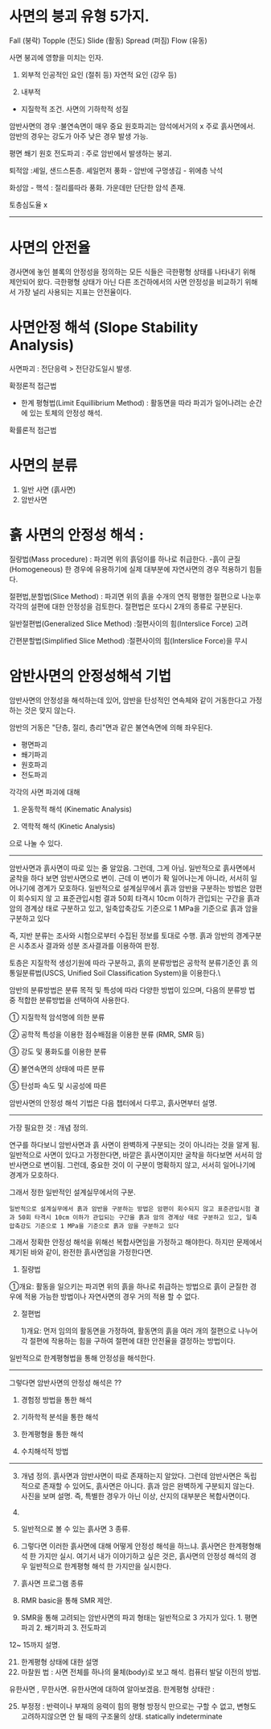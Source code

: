 # 사면의 붕괴 유형 5가지.

Fall (붕락)
Topple (전도)
Slide (활동)
Spread (퍼짐)
Flow (유동)

사면 붕괴에 영향을 미치는 인자.

1. 외부적
   인공적인 요인 (절취 등)
   자연적 요인 (강우 등)

2. 내부적

- 지질학적 조건.
  사면의 기하학적 성질

암반사면의 경우 :불연속면이 매우 중요
원호파괴는 암석에서거의 x 주로 흙사면에서. 암반의 경우는 강도가 아주 낮은 경우 발생 가능.

평면 쐐기 원호 전도파괴 : 주로 암반에서 발생하는 붕괴.

퇴적암 :셰일, 샌드스톤층. 셰일먼저 풍화 - 암반에 구멍생김 - 위에층 낙석

화성암 - 핵석 : 절리를따라 풍화. 가운데만 단단한 암석 존재.

토층심도율 x

---

# 사면의 안전율

경사면에 놓인 블록의 안정성을 정의하는 모든 식들은 극한평형 상태를 나타내기 위해 제안되어 왔다. 극한평형 상태가 아닌 다른 조건하에서의 사면 안정성을 비교하기 위해서 가장 널리 사용되는 지표는 안전율이다.

# 사면안정 해석 (Slope Stability Analysis)

사면파괴 : 전단응력 > 전단강도일시 발생.

확정론적 접근법

- 한계 평형법(Limit Equillibrium Method) : 활동면을 따라 파괴가 일어나려는 순간에 있는 토체의 안정성 해석.

확률론적 접근법

# 사면의 분류

1. 일반 사면 (흙사면)
2. 암반사면

# 흙 사면의 안정성 해석 :

질량법(Mass procedure) : 파괴면 위의 흙덩이를 하나로 취급한다. -흙이 균질(Homogeneous)
한 경우에 유용하기에 실제 대부분에 자연사면의 경우 적용하기 힘들다.

절편법,분할법(Slice Method) : 파괴면 위의 흙을 수개의 연직 평행한 절편으로 나눈후 각각의 설편에 대한 안정성을 검토한다. 절편법은 또다시 2개의 종류로 구분된다.

일반절편법(Generalized Slice Method) :절편사이의 힘(Interslice Force) 고려

간편분할법(Simplified Slice Method) :절편사이의 힘(Interslice Force)을 무시

# 암반사면의 안정성해석 기법

암반사면의 안정성을 해석하는데 있어, 암반을 탄성적인 연속체와 같이 거동한다고 가정하는 것은 맞지 않는다.

암반의 거동은 "단층, 절리, 층리"면과 같은 불연속면에 의해 좌우된다.

- 평면파괴
- 쐐기파괴
- 원호파괴
- 전도파괴

각각의 사면 파괴에 대해

1. 운동학적 해석 (Kinematic Analysis)

2. 역학적 해석 (Kinetic Analysis)

으로 나눌 수 있다.

---

암반사면과 흙사면이 따로 있는 줄 알았음. 그런데, 그게 아님.
일반적으로 흙사면에서 굴착을 하다 보면 암반사면으로 변이.
근데 이 변이가 확 일어나는게 아니라, 서서히 일어나기에 경계가 모호하다.
일반적으로 설계실무에서 흙과 암반을 구분하는 방법은 암편이 회수되지 않
고 표준관입시험 결과 50회 타격시 10cm 이하가 관입되는 구간을 흙과 암의 경계상
태로 구분하고 있고, 일축압축강도 기준으로 1 MPa을 기준으로 흙과 암을 구분하고
있다

즉, 지반 분류는 조사와 시험으로부터 수집된 정보를 토대로 수행. 흙과 암반의 경계구분은 시추조사 결과와 성분 조사결과를 이용하여 판정.


토층은 지질학적 생성기원에 따라 구분하고, 흙의 분류방법은 공학적 분류기준인 흙
의 통일분류법(USCS, Unified Soil Classification System)을 이용한다.\

암반의 분류방법은 분류 목적 및 특성에 따라 다양한 방법이 있으며, 다음의 분류방
법 중 적합한 분류방법을 선택하여 사용한다.

① 지질학적 암석명에 의한 분류

② 공학적 특성을 이용한 점수배점을 이용한 분류 (RMR, SMR 등)

③ 강도 및 풍화도를 이용한 분류

④ 불연속면의 상태에 따른 분류

⑤ 탄성파 속도 및 시공성에 따른 

암반사면의 안정성 해석 기법은 다음 챕터에서 다루고, 흙사면부터 설명.

---

가장 필요한 것 : 개념 정의.

연구를 하다보니 암반사면과 흙 사면이 완벽하게 구분되는 것이 아니라는 것을 알게 됨. 일반적으로 사면이 있다고 가정한다면, 바깥은 흙사면이지만 굴착을 하다보면 서서히 암반사면으로 변이됨. 그런데, 중요한 것이 이 구분이 명확하지 않고, 서서히 일어나기에 경계가 모호하다.

그래서 정한 일반적인 설계실무에서의 구분.

    일반적으로 설계실무에서 흙과 암반을 구분하는 방법은 암편이 회수되지 않고 표준관입시험 결과 50회 타격시 10cm 이하가 관입되는 구간을 흙과 암의 경계상 태로 구분하고 있고, 일축압축강도 기준으로 1 MPa을 기준으로 흙과 암을 구분하고 있다


그래서 정확한 안정성 해석을 위해선 복합사면임을 가정하고 해야한다. 하지만 문제에서 제기된 바와 같이, 완전한 흙사면임을 가정한다면.

1. 질량법

 ①개요: 활동을 일으키는 파괴면 위의 흙을 하나로 취급하는 방법으로 흙이 균질한 경우에 적용 가능한 방법이나 자연사면의 경우 거의 적용 할 수 없다.

2. 절편법

   1)개요: 먼저 임의의 활동면을 가정하여, 활동면의 흙을 여러 개의 절편으로 나누어 각 절편에 작용하는 힘을 구하여 절편에 대한 안전율을 결정하는 방법이다.

일반적으로 한계평형법을 통해 안정성을 해석한다.


---

그렇다면 암반사면의 안정성 해석은 ??

1. 경험정 방법을 통한 해석

2. 기하학적 분석을 통한 해석

3. 한계평형을 통한 해석

4. 수치해석적 방법








---


3. 개념 정의. 흙사면과 암반사면이 따로 존재하는지 알았다. 그런데 암반사면은 독립적으로 존재할 수 있어도, 흙사면은 아니다. 흙과  암은 완벽하게 구분되지 않는다. 사진을 보며 설명. 즉, 특별한 경우가 아닌 이상, 산지의 대부분은 복합사면이다.

4. 

5. 일반적으로 볼 수 있는 흙사면 3 종류.

6. 그렇다면 이러한 흙사면에 대해 어떻게 안정성 해석을 하느냐. 흙사면은 한계평형해석 한 가지만 실시.
여기서 내가 이야기하고 싶은 것은, 흙사면의 안정성 해석의 경우 일반적으로 한계평형 해석 한 가지만을 실시한다.

7. 흙사면 프로그램 종류


10. RMR basic을 통해 SMR 제안.

11. SMR을 통해 고려되는 암반사면의 파괴 형태는 일반적으로 3 가지가 있다. 1. 평면파괴 2. 쐐기파괴 3. 전도파괴

12~ 15까지 설명.

21. 한계평형 상태에 대한 설명
22. 마찰원 법 : 사면 전체를 하나의 물체(body)로 보고 해석. 컴퓨터 발달 이전의 방법.


유한사면 , 무한사면. 
유한사면에 대하여 알아보겠음.
한계평형 상태란 :

25. 부정정 : 반력이나 부재의 응력이 힘의 평형 방정식 만으로는 구할 수 없고, 변형도 고려하지않으면 안 될 때의 구조물의 상태.  statically indeterminate